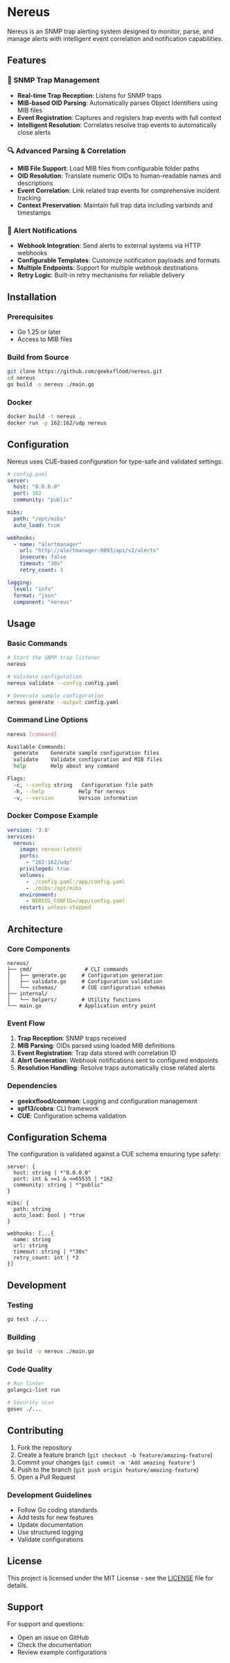 # Nereus

Nereus is an SNMP trap alerting system designed to monitor, parse, and manage alerts with intelligent event correlation and notification capabilities.

## Features

### 🔔 SNMP Trap Management

- **Real-time Trap Reception**: Listens for SNMP traps
- **MIB-based OID Parsing**: Automatically parses Object Identifiers using MIB files
- **Event Registration**: Captures and registers trap events with full context
- **Intelligent Resolution**: Correlates resolve trap events to automatically close alerts

### 🔍 Advanced Parsing & Correlation

- **MIB File Support**: Load MIB files from configurable folder paths
- **OID Resolution**: Translate numeric OIDs to human-readable names and descriptions
- **Event Correlation**: Link related trap events for comprehensive incident tracking
- **Context Preservation**: Maintain full trap data including varbinds and timestamps

### 🚨 Alert Notifications

- **Webhook Integration**: Send alerts to external systems via HTTP webhooks
- **Configurable Templates**: Customize notification payloads and formats
- **Multiple Endpoints**: Support for multiple webhook destinations
- **Retry Logic**: Built-in retry mechanisms for reliable delivery

## Installation

### Prerequisites

- Go 1.25 or later
- Access to MIB files

### Build from Source

```bash
git clone https://github.com/geekxflood/nereus.git
cd nereus
go build -o nereus ./main.go
```

### Docker

```bash
docker build -t nereus .
docker run -p 162:162/udp nereus
```

## Configuration

Nereus uses CUE-based configuration for type-safe and validated settings:

```yaml
# config.yaml
server:
  host: "0.0.0.0"
  port: 162
  community: "public"

mibs:
  path: "/opt/mibs"
  auto_load: true

webhooks:
  - name: "alertmanager"
    url: "http://alertmanager:9093/api/v2/alerts"
    insecure: false
    timeout: "30s"
    retry_count: 3

logging:
  level: "info"
  format: "json"
  component: "nereus"
```

## Usage

### Basic Commands

```bash
# Start the SNMP trap listener
nereus

# Validate configuration
nereus validate --config config.yaml

# Generate sample configuration
nereus generate --output config.yaml
```

### Command Line Options

```bash
nereus [command]

Available Commands:
  generate    Generate sample configuration files
  validate    Validate configuration and MIB files
  help        Help about any command

Flags:
  -c, --config string   Configuration file path
  -h, --help           Help for nereus
  -v, --version        Version information
```

### Docker Compose Example

```yaml
version: '3.8'
services:
  nereus:
    image: nereus:latest
    ports:
      - "162:162/udp"
    privileged: true
    volumes:
      - ./config.yaml:/app/config.yaml
      - ./mibs:/opt/mibs
    environment:
      - NEREUS_CONFIG=/app/config.yaml
    restart: unless-stopped
```

## Architecture

### Core Components

```text
nereus/
├── cmd/                 # CLI commands
│   ├── generate.go     # Configuration generation
│   ├── validate.go     # Configuration validation
│   └── schemas/        # CUE configuration schemas
├── internal/
│   └── helpers/        # Utility functions
└── main.go            # Application entry point
```

### Event Flow

1. **Trap Reception**: SNMP traps received
2. **MIB Parsing**: OIDs parsed using loaded MIB definitions
3. **Event Registration**: Trap data stored with correlation ID
4. **Alert Generation**: Webhook notifications sent to configured endpoints
5. **Resolution Handling**: Resolve traps automatically close related alerts

### Dependencies

- **geekxflood/common**: Logging and configuration management
- **spf13/cobra**: CLI framework
- **CUE**: Configuration schema validation

## Configuration Schema

The configuration is validated against a CUE schema ensuring type safety:

```cue
server: {
  host: string | *"0.0.0.0"
  port: int & >=1 & <=65535 | *162
  community: string | *"public"
}

mibs: {
  path: string
  auto_load: bool | *true
}

webhooks: [...{
  name: string
  url: string
  timeout: string | *"30s"
  retry_count: int | *3
}]
```

## Development

### Testing

```bash
go test ./...
```

### Building

```bash
go build -o nereus ./main.go
```

### Code Quality

```bash
# Run linter
golangci-lint run

# Security scan
gosec ./...
```

## Contributing

1. Fork the repository
2. Create a feature branch (`git checkout -b feature/amazing-feature`)
3. Commit your changes (`git commit -m 'Add amazing feature'`)
4. Push to the branch (`git push origin feature/amazing-feature`)
5. Open a Pull Request

### Development Guidelines

- Follow Go coding standards
- Add tests for new features
- Update documentation
- Use structured logging
- Validate configurations

## License

This project is licensed under the MIT License - see the [LICENSE](LICENSE) file for details.

## Support

For support and questions:

- Open an issue on GitHub
- Check the documentation
- Review example configurations
